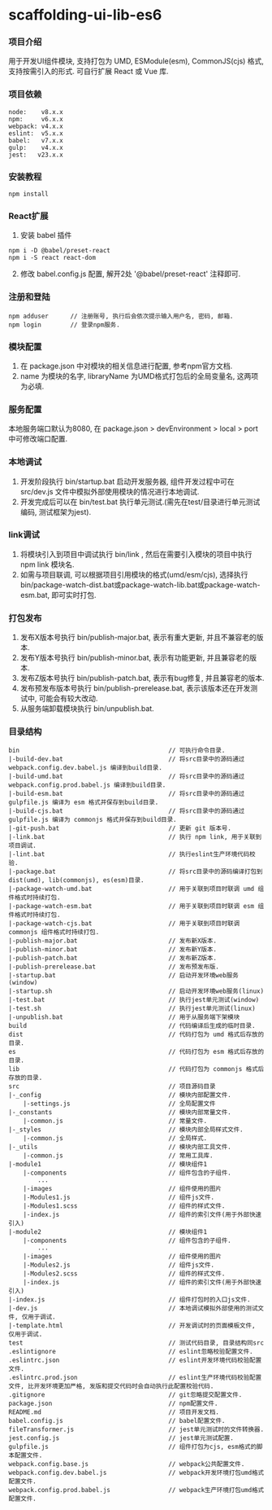 # scaffolding-ui-lib-es6

### 项目介绍
用于开发UI组件模块, 支持打包为 UMD, ESModule(esm), CommonJS(cjs) 格式, 支持按需引入的形式.
可自行扩展 React 或 Vue 库.

### 项目依赖
```
node:    v8.x.x
npm:     v6.x.x
webpack: v4.x.x
eslint:  v5.x.x
babel:   v7.x.x
gulp:    v4.x.x
jest:   v23.x.x
```

### 安装教程
```
npm install
```

### React扩展
1. 安装 babel 插件
```
npm i -D @babel/preset-react
npm i -S react react-dom
```
2. 修改 babel.config.js 配置, 解开2处 '@babel/preset-react' 注释即可.

### 注册和登陆
```
npm adduser      // 注册账号, 执行后会依次提示输入用户名, 密码, 邮箱.
npm login        // 登录npm服务.
```

### 模块配置
1. 在 package.json 中对模块的相关信息进行配置, 参考npm官方文档.
2. name 为模块的名字, libraryName 为UMD格式打包后的全局变量名, 这两项为必填.

### 服务配置
本地服务端口默认为8080, 在 package.json > devEnvironment > local > port 中可修改端口配置.

### 本地调试
1. 开发阶段执行 bin/startup.bat 启动开发服务器, 组件开发过程中可在 src/dev.js 文件中模拟外部使用模块的情况进行本地调试.
2. 开发完成后可以在 bin/test.bat 执行单元测试.(需先在test/目录进行单元测试编码, 测试框架为jest).

### link调试
1. 将模块引入到项目中调试执行 bin/link , 然后在需要引入模块的项目中执行 npm link 模块名.
2. 如需与项目联调, 可以根据项目引用模块的格式(umd/esm/cjs), 选择执行 bin/package-watch-dist.bat或package-watch-lib.bat或package-watch-esm.bat, 即可实时打包.

### 打包发布
1. 发布X版本号执行 bin/publish-major.bat, 表示有重大更新, 并且不兼容老的版本.
2. 发布Y版本号执行 bin/publish-minor.bat, 表示有功能更新, 并且兼容老的版本.
3. 发布Z版本号执行 bin/publish-patch.bat, 表示有bug修复, 并且兼容老的版本.
3. 发布预发布版本号执行 bin/publish-prerelease.bat, 表示该版本还在开发测试中, 可能会有较大改动.
4. 从服务端卸载模块执行 bin/unpublish.bat.

### 目录结构
```
bin                                         // 可执行命令目录.
|-build-dev.bat                             // 将src目录中的源码通过 webpack.config.dev.babel.js 编译到build目录.
|-build-umd.bat                             // 将src目录中的源码通过 webpack.config.prod.babel.js 编译到build目录.
|-build-esm.bat                             // 将src目录中的源码通过 gulpfile.js 编译为 esm 格式并保存到build目录.
|-build-cjs.bat                             // 将src目录中的源码通过 gulpfile.js 编译为 commonjs 格式并保存到build目录.
|-git-push.bat                              // 更新 git 版本号.
|-link.bat                                  // 执行 npm link, 用于关联到项目调试.
|-lint.bat                                  // 执行eslint生产环境代码校验.
|-package.bat                               // 将src目录中的源码编译打包到dist(umd), lib(commonjs), es(esm)目录.
|-package-watch-umd.bat                     // 用于关联到项目时联调 umd 组件格式时持续打包.
|-package-watch-esm.bat                     // 用于关联到项目时联调 esm 组件格式时持续打包.
|-package-watch-cjs.bat                     // 用于关联到项目时联调 commonjs 组件格式时持续打包.
|-publish-major.bat                         // 发布新X版本.
|-publish-minor.bat                         // 发布新Y版本.
|-publish-patch.bat                         // 发布新Z版本.
|-publish-prerelease.bat                    // 发布预发布版.
|-startup.bat                               // 启动开发环境web服务(window)
|-startup.sh                                // 启动开发环境web服务(linux)
|-test.bat                                  // 执行jest单元测试(window)
|-test.sh                                   // 执行jest单元测试(linux)
|-unpublish.bat                             // 用于从服务端下架模块
build                                       // 代码编译后生成的临时目录.
dist                                        // 代码打包为 umd 格式后存放的目录.
es                                          // 代码打包为 esm 格式后存放的目录.
lib                                         // 代码打包为 commonjs 格式后存放的目录.
src                                         // 项目源码目录
|-_config                                   // 模块内部配置文件.
    |-settings.js                           // 全局配置文件
|-_constants                                // 模块内部常量文件.
    |-common.js                             // 常量文件.
|-_styles                                   // 模块内部全局样式文件.
    |-common.js                             // 全局样式.
|-_utils                                    // 模块内部工具文件.
    |-common.js                             // 常用工具库.
|-module1                                   // 模块组件1
    |-components                            // 组件包含的子组件.
        ...
    |-images                                // 组件使用的图片
    |-Modules1.js                           // 组件js文件.
    |-Modules1.scss                         // 组件的样式文件.
    |-index.js                              // 组件的索引文件(用于外部快速引入)
|-module2                                   // 模块组件1
    |-components                            // 组件包含的子组件.
        ...
    |-images                                // 组件使用的图片
    |-Modules2.js                           // 组件js文件.
    |-Modules2.scss                         // 组件的样式文件.
    |-index.js                              // 组件的索引文件(用于外部快速引入)
|-index.js                                  // 组件打包时的入口js文件.
|-dev.js                                    // 本地调试模拟外部使用的测试文件, 仅用于调试.
|-template.html                             // 开发调试时的页面模板文件, 仅用于调试.
test                                        // 测试代码目录, 目录结构同src
.eslintignore                               // eslint忽略校验配置文件.
.eslintrc.json                              // eslint开发环境代码校验配置文件.
.eslintrc.prod.json                         // eslint生产环境代码校验配置文件, 比开发环境更加严格, 发版和提交代码时会自动执行此配置校验代码.
.gitignore                                  // git忽略提交配置文件.
package.json                                // npm配置文件.
README.md                                   // 项目开发文档.
babel.config.js                             // babel配置文件.
fileTransformer.js                          // jest单元测试时的文件转换器.
jest.config.js                              // jest单元测试配置.
gulpfile.js                                 // 组件打包为cjs, esm格式的脚本配置文件.
webpack.config.base.js                      // webpack公共配置文件.
webpack.config.dev.babel.js                 // webpack开发环境打包umd格式配置文件.
webpack.config.prod.babel.js                // webpack生产环境打包umd格式配置文件.
```